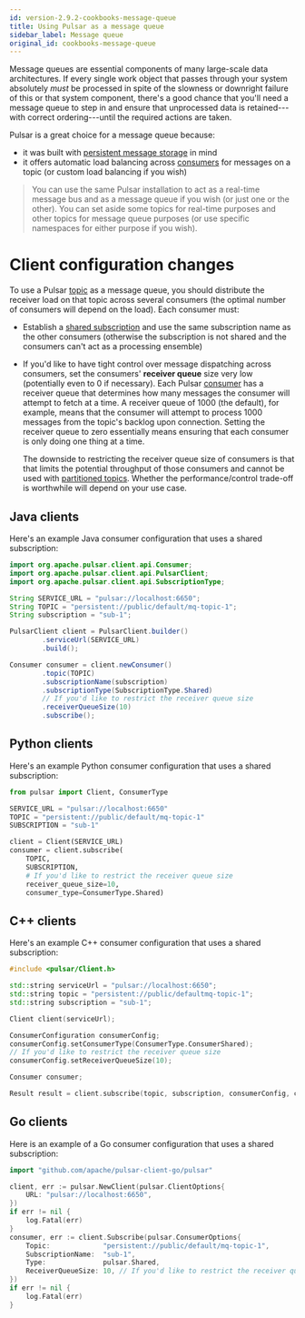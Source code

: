 ```yaml
---
id: version-2.9.2-cookbooks-message-queue
title: Using Pulsar as a message queue
sidebar_label: Message queue
original_id: cookbooks-message-queue
---
```


Message queues are essential components of many large-scale data architectures. If every single work object that passes through your system absolutely *must* be processed in spite of the slowness or downright failure of this or that system component, there's a good chance that you'll need a message queue to step in and ensure that unprocessed data is retained---with correct ordering---until the required actions are taken.

Pulsar is a great choice for a message queue because:

* it was built with [persistent message storage](concepts-architecture-overview.md#persistent-storage) in mind
* it offers automatic load balancing across [consumers](reference-terminology.md#consumer) for messages on a topic (or custom load balancing if you wish)

> You can use the same Pulsar installation to act as a real-time message bus and as a message queue if you wish (or just one or the other). You can set aside some topics for real-time purposes and other topics for message queue purposes (or use specific namespaces for either purpose if you wish).


# Client configuration changes

To use a Pulsar [topic](reference-terminology.md#topic) as a message queue, you should distribute the receiver load on that topic across several consumers (the optimal number of consumers will depend on the load). Each consumer must:

* Establish a [shared subscription](concepts-messaging.md#shared) and use the same subscription name as the other consumers (otherwise the subscription is not shared and the consumers can't act as a processing ensemble)
* If you'd like to have tight control over message dispatching across consumers, set the consumers' **receiver queue** size very low (potentially even to 0 if necessary). Each Pulsar [consumer](reference-terminology.md#consumer) has a receiver queue that determines how many messages the consumer will attempt to fetch at a time. A receiver queue of 1000 (the default), for example, means that the consumer will attempt to process 1000 messages from the topic's backlog upon connection. Setting the receiver queue to zero essentially means ensuring that each consumer is only doing one thing at a time.

   The downside to restricting the receiver queue size of consumers is that that limits the potential throughput of those consumers and cannot be used with [partitioned topics](reference-terminology.md#partitioned-topic). Whether the performance/control trade-off is worthwhile will depend on your use case.

## Java clients

Here's an example Java consumer configuration that uses a shared subscription:

```java
import org.apache.pulsar.client.api.Consumer;
import org.apache.pulsar.client.api.PulsarClient;
import org.apache.pulsar.client.api.SubscriptionType;

String SERVICE_URL = "pulsar://localhost:6650";
String TOPIC = "persistent://public/default/mq-topic-1";
String subscription = "sub-1";

PulsarClient client = PulsarClient.builder()
        .serviceUrl(SERVICE_URL)
        .build();

Consumer consumer = client.newConsumer()
        .topic(TOPIC)
        .subscriptionName(subscription)
        .subscriptionType(SubscriptionType.Shared)
        // If you'd like to restrict the receiver queue size
        .receiverQueueSize(10)
        .subscribe();
```

## Python clients

Here's an example Python consumer configuration that uses a shared subscription:

```python
from pulsar import Client, ConsumerType

SERVICE_URL = "pulsar://localhost:6650"
TOPIC = "persistent://public/default/mq-topic-1"
SUBSCRIPTION = "sub-1"

client = Client(SERVICE_URL)
consumer = client.subscribe(
    TOPIC,
    SUBSCRIPTION,
    # If you'd like to restrict the receiver queue size
    receiver_queue_size=10,
    consumer_type=ConsumerType.Shared)
```

## C++ clients

Here's an example C++ consumer configuration that uses a shared subscription:

```cpp
#include <pulsar/Client.h>

std::string serviceUrl = "pulsar://localhost:6650";
std::string topic = "persistent://public/defaultmq-topic-1";
std::string subscription = "sub-1";

Client client(serviceUrl);

ConsumerConfiguration consumerConfig;
consumerConfig.setConsumerType(ConsumerType.ConsumerShared);
// If you'd like to restrict the receiver queue size
consumerConfig.setReceiverQueueSize(10);

Consumer consumer;

Result result = client.subscribe(topic, subscription, consumerConfig, consumer);
```

## Go clients

Here is an example of a Go consumer configuration that uses a shared subscription:

```go
import "github.com/apache/pulsar-client-go/pulsar"

client, err := pulsar.NewClient(pulsar.ClientOptions{
    URL: "pulsar://localhost:6650",
})
if err != nil {
    log.Fatal(err)
}
consumer, err := client.Subscribe(pulsar.ConsumerOptions{
    Topic:             "persistent://public/default/mq-topic-1",
    SubscriptionName:  "sub-1",
    Type:              pulsar.Shared,
    ReceiverQueueSize: 10, // If you'd like to restrict the receiver queue size
})
if err != nil {
    log.Fatal(err)
}
```

